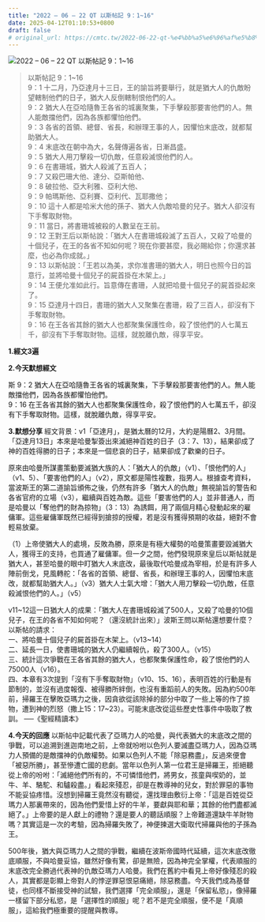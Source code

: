 ```yaml
---
title: "2022 – 06 – 22 QT 以斯帖記 9：1~16"
date: 2025-04-12T01:10:53+0800
draft: false
# original_url: https://cmtc.tw/2022-06-22-qt-%e4%bb%a5%e6%96%af%e5%b8%96%e8%a8%98-9%ef%bc%9a116
---
```


![2022 – 06 – 22 QT 以斯帖記 9：1\~16](/images/qt.jpg  "2022 – 06 – 22 QT 以斯帖記 9：1\~16")

> 以斯帖記 9：1\~16  
> 9：1 十二月，乃亞達月十三日，王的諭旨將要舉行，就是猶大人的仇敵盼望轄制他們的日子，猶大人反倒轄制恨他們的人。  
> 9：2 猶大人在亞哈隨魯王各省的城裏聚集，下手擊殺那要害他們的人。無人能敵擋他們，因為各族都懼怕他們。  
> 9：3 各省的首領、總督、省長，和辦理王事的人，因懼怕末底改，就都幫助猶大人。  
> 9：4 末底改在朝中為大，名聲傳遍各省，日漸昌盛。  
> 9：5 猶大人用刀擊殺一切仇敵，任意殺滅恨他們的人。  
> 9：6 在書珊城，猶大人殺滅了五百人；  
> 9：7 又殺巴珊大他、達分、亞斯帕他、  
> 9：8 破拉他、亞大利雅、亞利大他、  
> 9：9 帕瑪斯他、亞利賽、亞利代、瓦耶撒他；  
> 9：10 這十人都是哈米大他的孫子、猶大人仇敵哈曼的兒子。猶大人卻沒有下手奪取財物。  
> 9：11 當日，將書珊城被殺的人數呈在王前。  
> 9：12 王對王后以斯帖說：「猶大人在書珊城殺滅了五百人，又殺了哈曼的十個兒子，在王的各省不知如何呢？現在你要甚麼，我必賜給你；你還求甚麼，也必為你成就。」  
> 9：13 以斯帖說：「王若以為美，求你准書珊的猶大人，明日也照今日的旨意行，並將哈曼十個兒子的屍首掛在木架上。」  
> 9：14 王便允准如此行。旨意傳在書珊，人就把哈曼十個兒子的屍首掛起來了。  
> 9：15 亞達月十四日，書珊的猶大人又聚集在書珊，殺了三百人，卻沒有下手奪取財物。  
> 9：16 在王各省其餘的猶大人也都聚集保護性命，殺了恨他們的人七萬五千，卻沒有下手奪取財物。這樣，就脫離仇敵，得享平安。

**1.經文3遍**

**2.今天默想經文**
  
斯 9：2 猶大人在亞哈隨魯王各省的城裏聚集，下手擊殺那要害他們的人。無人能敵擋他們，因為各族都懼怕他們。  
9：16 在王各省其餘的猶大人也都聚集保護性命，殺了恨他們的人七萬五千，卻沒有下手奪取財物。這樣，就脫離仇敵，得享平安。

**3.默想分享**
經文背景：v1「亞達月」，是猶太曆的12月，大約是陽曆2、3月間。「亞達月13日」本來是哈曼掣簽出來滅絕神百姓的日子（3：7、13），結果卻成了神的百姓得勝的日子；本來是一個悲哀的日子，結果卻成了歡樂的日子。

原來由哈曼所謀畫策動要滅猶大族的人：「猶大人的仇敵」（v1）、「恨他們的人」（v1、5）、「要害他們的人」（v2），原文都是陽性複數，指男人。根據查考資料，當波斯王的第二道諭旨頒佈之後，仍然有許多「猶大人的仇敵」無視諭旨的警告和各省官府的立場（v3），繼續與百姓為敵。這些「要害他們的人」並非普通人，而是哈曼以「奪他們的財為掠物」（3：13）為誘餌，用了兩個月精心發動起來的雇傭軍。這些雇傭軍既然已經得到搶掠的授權，若是沒有獲得預期的收益，絕對不會輕易放棄。

（1）上帝使猶大人的處境，反敗為勝，原來是有極大權勢的哈曼策畫要毀滅猶大人，獲得王的支持，也買通了雇傭軍。但一夕之間，他們發現原來皇后以斯帖就是猶大人，甚至哈曼的眼中盯猶大人末底改，最後取代哈曼成為宰相，於是有許多人陣前倒戈，見風轉舵：「各省的首領、總督、省長，和辦理王事的人，因懼怕末底改，就都幫助猶大人。」（v3）猶大人士氣大增：「猶大人用刀擊殺一切仇敵，任意殺滅恨他們的人。」（v5）

v11\~12這一日猶大人的成果：「猶大人在書珊城殺滅了500人，又殺了哈曼的10個兒子，在王的各省不知如何呢？（還沒統計出來）」波斯王問以斯帖還想要什麼？以斯帖的請求：  
一、將哈曼十個兒子的屍首掛在木架上。（v13\~14）  
二、延長一日，使書珊城的猶大人仍繼續報仇，殺了300人。（v15）  
三、統計這次爭戰在王各省其餘的猶大人，也都聚集保護性命，殺了恨他們的人75000人（v16）。  
四、本章有3次提到「沒有下手奪取財物」（v10、15、16），表明百姓的行動是有節制的，並沒有過度報復、被得勝所絆倒，也沒有重蹈前人的失敗。因為約500年前，掃羅王在擊敗亞瑪力之後，因貪欲從該除掉的部分中取了一些上等的作了掠物，遭到神的烈怒（撒上15：17\~23）。可能末底改從這些歷史性事件中吸取了教訓。 ──《聖經精讀本》

**4.今天的回應**
以斯帖中記載代表了亞瑪力人的哈曼，與代表猶大的末底改之間的爭戰，可以追溯到進迦南地之前，上帝就吩咐以色列人要滅盡亞瑪力人，因為亞瑪力人預備的是敵擋神的仇敵權勢。如果以色列人不能「除惡務盡」，反過來便會「被惡所勝」，甚至慘遭亡國的悲劇。當年以色列人第一位君王是掃羅王，拒絕聽從上帝的吩咐：「滅絕他們所有的，不可憐惜他們，將男女，孩童與喫奶的，並牛、羊、駱駝、和驢殺盡。」看起來殘忍，卻是在教導神的兒女，對於罪惡的事物不能妥協疼惜。沒想到掃羅王竟然沒有聽從，還找理由敷衍上帝：「這是百姓從亞瑪力人那裏帶來的，因為他們愛惜上好的牛羊，要獻與耶和華；其餘的他們盡都滅絕了。」上帝要的是人獻上的禮物？還是要人的聽話順服？上帝難道還缺牛羊財物嗎？其實這是一次的考驗，因為掃羅失敗了，神便揀選大衛取代掃羅與他的子孫為王。

500年後，猶大與亞瑪力人之間的爭戰，繼續在波斯帝國時代延續，這次末底改徹底順服，不與哈曼妥協，雖然好像有驚，卻是無險，因為神完全掌權，代表順服的末底改完全勝過代表神的仇敵亞瑪力人哈曼。我們在舊約中看見上帝好像殘忍的殺人，其實都是彰顯上帝對人的悖逆罪惡恨惡痛絕，除惡務盡。今天我們成為基督徒，也同樣不斷接受神的試驗，我們選擇「完全順服」，還是「保留私慾」，像掃羅一樣留下部分私慾，是「選擇性的順服」呢？若不是完全順服，便不是「真順服」，這給我們極重要的提醒與教導。
